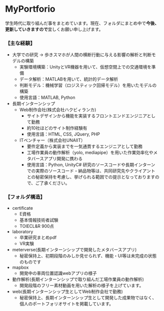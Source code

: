 # MyPortforio
学生時代に取り組んだ事をまとめています。現在、フォルダにまとめ中で**今後、更新していきますので**宜しくお願い申し上げます。
### 【主な経験】
- 大学での研究 → 歩きスマホが人間の横断行動に与える影響の解析と判断モデルの構築
  - 実験環境構築：UnityとVR機器を用いて、仮想空間上での交通環境を準備
  - データ解析：MATLABを用いて、統計的データ解析
  - 判断モデル：機械学習（ロジスティック回帰モデル）を用いたモデルの構築
  - 使用言語：MATLAB, Python
- 長期インターンシップ
  - Web制作会社(株式会社ハクビィランカ)
    - サイトデザインから機能を実装するフロントエンドエンジニアとして勤務
    - 約10社ほどのサイト制作経験有
    - 使用言語：HTML, CSS, JQuery, PHP
  - ITベンチャー（株式会社UNAIIT）
    - 要件定義から実装までを一気通貫するエンジニアとして勤務
    - 工場作業員の動作解析（yolo, mediapipe）を用いた作業効率化やメタバースアプリ開発に携わる
    - 使用言語：Python, UnityC#
研究のソースコードや長期インターンでの実際のソースコード・納品物等は、共同研究先やクライアントとの秘密保持を考慮し、挙げられる範囲での提示となっておりますので、ご了承ください。
### 【フォルダ構造】
- certificate
  - E資格
  - 基本情報技術者試験
  - TOIECL&R 900点
- laboratory
  - 卒業研究まとめpdf
  - VR実験
- meterverse(長期インターンシップで開発したメタバースアプリ)
  - 秘密保持上、初期段階のみしか見せられず、機能・UI等は未完成の状態のものです
- mapbox
  - 開発中の車両位置認識webアプリの様子
- 動作解析(長期インターンシップで取り組んだ工場作業員の動作解析)
  - 開発段階のフリー素材動画を用いた解析の様子を上げています。
- web(長期インターンシップ生としてWeb制作会社で勤務) 
  - 秘密保持上、長期インターンシップ生として開発した成果物ではなく、個人のポートフォリオサイトを掲載しています。
